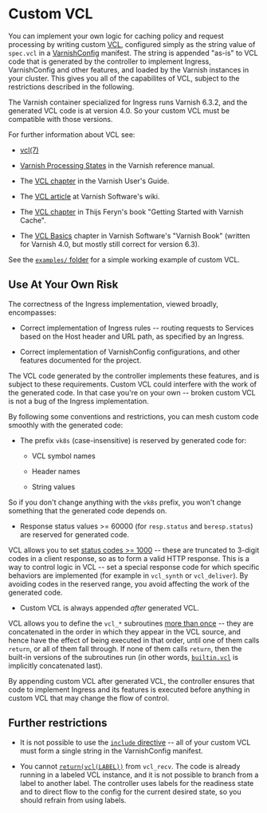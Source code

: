 # Custom VCL

You can implement your own logic for caching policy and request
processing by writing custom
[VCL](https://varnish-cache.org/docs/6.3/reference/vcl.html),
configured simply as the string value of ``spec.vcl`` in a
[VarnishConfig](/docs/ref-varnish-cfg.md#specvcl) manifest. The string
is appended "as-is" to VCL code that is generated by the controller to
implement Ingress, VarnishConfig and other features, and loaded by the
Varnish instances in your cluster. This gives you all of the
capabilites of VCL, subject to the restrictions described in the
following.

The Varnish container specialized for Ingress runs Varnish 6.3.2, and
the generated VCL code is at version 4.0. So your custom VCL must be
compatible with those versions.

For further information about VCL see:

* [vcl(7)](https://varnish-cache.org/docs/6.3/reference/vcl.html)

* [Varnish Processing States](https://varnish-cache.org/docs/6.3/reference/states.html)
  in the Varnish reference manual.

* The
  [VCL chapter](https://varnish-cache.org/docs/6.3/users-guide/vcl.html)
  in the Varnish User's Guide.

* The
  [VCL article](https://www.varnish-software.com/wiki/content/tutorials/varnish/vcl.html)
  at Varnish Software's wiki.

* The
  [VCL chapter](https://www.oreilly.com/library/view/getting-started-with/9781491972212/ch04.html)
  in Thijs Feryn's book "Getting Started with Varnish Cache".

* The
  [VCL Basics](https://book.varnish-software.com/4.0/chapters/VCL_Basics.html)
  chapter in Varnish Software's "Varnish Book" (written for Varnish
  4.0, but mostly still correct for version 6.3).

See the [``examples/`` folder](/examples/custom-vcl) for a simple
working example of custom VCL.

## Use At Your Own Risk

The correctness of the Ingress implementation, viewed broadly,
encompasses:

* Correct implementation of Ingress rules -- routing requests to
  Services based on the Host header and URL path, as specified by an
  Ingress.

* Correct implementation of VarnishConfig configurations, and other
  features documented for the project.

The VCL code generated by the controller implements these features,
and is subject to these requirements. Custom VCL could interfere with
the work of the generated code. In that case you're on your own --
broken custom VCL is not a bug of the Ingress implementation.

By following some conventions and restrictions, you can mesh custom
code smoothly with the generated code:

* The prefix ``vk8s`` (case-insensitive) is reserved by generated code
  for:

    * VCL symbol names

    * Header names

    * String values

So if you don't change anything with the ``vk8s`` prefix, you won't
change something that the generated code depends on.

* Response status values >= 60000 (for ``resp.status`` and
  ``beresp.status``) are reserved for generated code.

VCL allows you to set
[status codes >= 1000](https://varnish-cache.org/docs/6.3/reference/vcl.html#beresp) --
these are truncated to 3-digit codes in a client response, so as to form
a valid HTTP response. This is a way to control logic in VCL -- set a
special response code for which specific behaviors are implemented (for
example in ``vcl_synth`` or ``vcl_deliver``). By avoiding codes in the
reserved range, you avoid affecting the work of the generated code.

* Custom VCL is always appended *after* generated VCL.

VCL allows you to define the ``vcl_*`` subroutines
[more than once](https://varnish-cache.org/docs/6.3/reference/vcl.html#multiple-subroutines) --
they are concatenated in the order in which they appear in the VCL
source, and hence have the effect of being executed in that order,
until one of them calls ``return``, or all of them fall through. If
none of them calls ``return``, then the built-in versions of the
subroutines run (in other words,
[``builtin.vcl``](https://github.com/varnishcache/varnish-cache/blob/varnish-6.3.2/bin/varnishd/builtin.vcl)
is implicitly concatenated last).

By appending custom VCL after generated VCL, the controller ensures
that code to implement Ingress and its features is executed before
anything in custom VCL that may change the flow of control.

## Further restrictions

* It is not possible to use the
  [``include`` directive](https://varnish-cache.org/docs/6.3/reference/vcl.html#include-statement) --
  all of your custom VCL must form a single string in the VarnishConfig
  manifest.

* You cannot
  [``return(vcl(LABEL))``](https://varnish-cache.org/docs/6.3/users-guide/vcl-built-in-subs.html?highlight=label#vcl-recv)
  from ``vcl_recv``. The code is already running in a labeled VCL
  instance, and it is not possible to branch from a label to another
  label. The controller uses labels for the readiness state and to
  direct flow to the config for the current desired state, so you
  should refrain from using labels.
